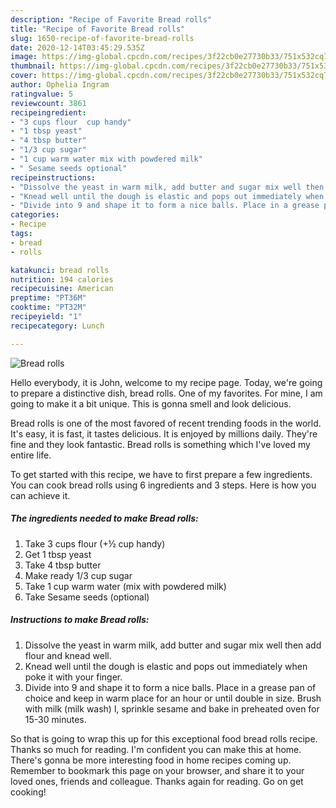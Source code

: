 ```yaml
---
description: "Recipe of Favorite Bread rolls"
title: "Recipe of Favorite Bread rolls"
slug: 1650-recipe-of-favorite-bread-rolls
date: 2020-12-14T03:45:29.535Z
image: https://img-global.cpcdn.com/recipes/3f22cb0e27730b33/751x532cq70/bread-rolls-recipe-main-photo.jpg
thumbnail: https://img-global.cpcdn.com/recipes/3f22cb0e27730b33/751x532cq70/bread-rolls-recipe-main-photo.jpg
cover: https://img-global.cpcdn.com/recipes/3f22cb0e27730b33/751x532cq70/bread-rolls-recipe-main-photo.jpg
author: Ophelia Ingram
ratingvalue: 5
reviewcount: 3861
recipeingredient:
- "3 cups flour  cup handy"
- "1 tbsp yeast"
- "4 tbsp butter"
- "1/3 cup sugar"
- "1 cup warm water mix with powdered milk"
- " Sesame seeds optional"
recipeinstructions:
- "Dissolve the yeast in warm milk, add butter and sugar mix well then add flour and knead well."
- "Knead well until the dough is elastic and pops out immediately when poke it with your finger."
- "Divide into 9 and shape it to form a nice balls. Place in a grease pan of choice and keep in warm place for an hour or until double in size. Brush with milk (milk wash) l, sprinkle sesame and bake in preheated oven for 15-30 minutes."
categories:
- Recipe
tags:
- bread
- rolls

katakunci: bread rolls 
nutrition: 194 calories
recipecuisine: American
preptime: "PT36M"
cooktime: "PT32M"
recipeyield: "1"
recipecategory: Lunch

---
```



![Bread rolls](https://img-global.cpcdn.com/recipes/3f22cb0e27730b33/751x532cq70/bread-rolls-recipe-main-photo.jpg)

Hello everybody, it is John, welcome to my recipe page. Today, we're going to prepare a distinctive dish, bread rolls. One of my favorites. For mine, I am going to make it a bit unique. This is gonna smell and look delicious.

Bread rolls is one of the most favored of recent trending foods in the world. It's easy, it is fast, it tastes delicious. It is enjoyed by millions daily. They're fine and they look fantastic. Bread rolls is something which I've loved my entire life.




To get started with this recipe, we have to first prepare a few ingredients. You can cook bread rolls using 6 ingredients and 3 steps. Here is how you can achieve it.

<!--inarticleads1-->

##### The ingredients needed to make Bread rolls:

1. Take 3 cups flour (+½ cup handy)
1. Get 1 tbsp yeast
1. Take 4 tbsp butter
1. Make ready 1/3 cup sugar
1. Take 1 cup warm water (mix with powdered milk)
1. Take  Sesame seeds (optional)




<!--inarticleads2-->

##### Instructions to make Bread rolls:

1. Dissolve the yeast in warm milk, add butter and sugar mix well then add flour and knead well.
1. Knead well until the dough is elastic and pops out immediately when poke it with your finger.
1. Divide into 9 and shape it to form a nice balls. Place in a grease pan of choice and keep in warm place for an hour or until double in size. Brush with milk (milk wash) l, sprinkle sesame and bake in preheated oven for 15-30 minutes.




So that is going to wrap this up for this exceptional food bread rolls recipe. Thanks so much for reading. I'm confident you can make this at home. There's gonna be more interesting food in home recipes coming up. Remember to bookmark this page on your browser, and share it to your loved ones, friends and colleague. Thanks again for reading. Go on get cooking!
